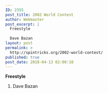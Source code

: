 ```yaml
---
ID: 2355
post_title: 2002 World Contest
author: Webmaster
post_excerpt: |
  Freestyle
  
  Dave Bazan
layout: post
permalink: >
  http://spintricks.org/2002-world-contest/
published: true
post_date: 2018-04-13 02:00:10
---
```

<strong>Freestyle</strong>
<ol>
 	<li>Dave Bazan</li>
</ol>